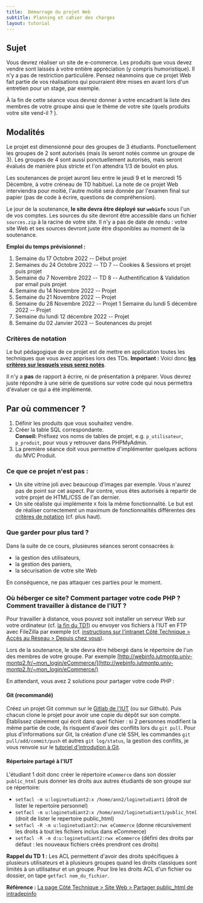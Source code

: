 ```yaml
---
title:  Démarrage du projet Web
subtitle: Planning et cahier des charges 
layout: tutorial
---
```


## Sujet

Vous devrez réaliser un site de e-commerce. Les produits que vous devez vendre
sont laissés à votre entière appréciation (y compris humoristique). Il n'y a pas
de restriction particulière.  Pensez néanmoins que ce projet Web fait partie de
vos réalisations qui pourraient être mises en avant lors d'un entretien pour un
stage, par exemple.

À la fin de cette séance vous devrez donner à votre encadrant la liste des
membres de votre groupe ainsi que le thème de votre site (quels produits votre
site vend-il ? ).

## Modalités

Le projet est dimensionné pour des groupes de 3 étudiants.  Ponctuellement les
groupes de 2 sont autorisés (mais ils seront notés comme un groupe de 3).  Les
groupes de 4 sont aussi ponctuellement autorisés, mais seront évalués de manière
plus stricte et l'on attendra 1/3 de boulot en plus.

Les soutenances de projet auront lieu entre le jeudi 9 et le mercredi 15
Décembre, à votre créneau de TD habituel.  La note de ce projet Web interviendra
pour moitié, l'autre moitié sera donnée par l'examen final sur papier (pas de
code à écrire, questions de compréhension).

Le jour de la soutenance, **le site devra être déployé sur `webinfo`** sous l'un
de vos comptes. Les sources du site devront être accessible dans un fichier
`sources.zip` à la racine de votre site. Il n'y a pas de date de rendu : votre
site Web et ses sources devront juste être disponibles au moment de la
soutenance.

**Emploi du temps prévisionnel :**

1. Semaine du 17 Octobre 2022 --  Début projet
1. Semaines du 24 Octobre 2022 --  TD 7 -- Cookies & Sessions et projet puis projet
1. Semaine du 7 Novembre 2022 -- TD 8 -- Authentification & Validation par email puis projet
1. Semaine du 14 Novembre 2022 -- Projet
1. Semaine du 21 Novembre 2022 -- Projet
1. Semaine du 28 Novembre 2022 -- Projet
1  Semaine du lundi 5 décembre 2022 -- Projet
1. Semaine du lundi 12 décembre 2022 -- Projet
1. Semaine du 02 Janvier 2023 -- Soutenances du projet


### Critères de notation

Le but pédagogique de ce projet est de mettre en application toutes les
techniques que vous avez apprises lors des TDs. **Important :** Voici donc
[**les critères sur lesquels vous serez
notés**](https://docs.google.com/spreadsheets/d/1oUd7fe0K8WZhI2TPRRvgZ2xPZf5H22CUvlpcXEMD3Ao/edit#gid=0).

Il n'y a **pas** de rapport à écrire, ni de présentation à préparer. Vous devrez
juste répondre à une série de questions sur votre code qui nous permettra
d'évaluer ce qui a été implémenté.

## Par où commencer ?

1. Définir les produits que vous souhaitez vendre.
1. Créer la table SQL correspondante.  
   **Conseil:** Préfixez vos noms de tables de projet, e.g. `p_utilisateur`,
   `p_produit`, pour vous y retrouver dans PHPMyAdmin.
1. La première séance doit vous permettre d'implémenter quelques actions du MVC
   Produit.

### Ce que ce projet n'est pas :

* Un site vitrine joli avec beaucoup d'images par exemple. Vous n'aurez pas de
  point sur cet aspect. Par contre, vous êtes autorisés à repartir de votre
  projet de HTML/CSS de l'an dernier.
* Un site réaliste qui implémente `X` fois la même fonctionnalité. Le but est de
  réaliser correctement un maximum de fonctionnalités différentes des [critères
  de notation](https://docs.google.com/spreadsheets/d/1oUd7fe0K8WZhI2TPRRvgZ2xPZf5H22CUvlpcXEMD3Ao/edit#gid=0) (cf. plus haut).

### Que garder pour plus tard ?

Dans la suite de ce cours, plusieures séances seront consacrées à: 

* la gestion des utilisateurs,
* la gestion des paniers, 
* la sécurisation de votre site Web

En conséquence, ne pas attaquer ces parties pour le moment. 

### Où héberger ce site? Comment partager votre code PHP ? Comment travailler à distance de l'IUT ?

Pour travailler à distance, vous pouvez soit installer un serveur Web sur votre
ordinateur (cf. [la fin du
TD1](http://romainlebreton.github.io/R3.01-DeveloppementWeb/tutorials/tutorial1.html#installez-un-serveur-apache-chez-vous))
ou envoyer vos fichiers à l'IUT en FTP avec FileZilla par exemple
(cf. [instructions sur l'intranet Côté Technique > Accès au Réseau > Depuis chez
vous](https://iutdepinfo.iutmontp.univ-montp2.fr/index.php/cote-technique/acces-au-reseau/depuis-chez-vous)).

Lors de la soutenance, le site devra être hébergé dans le répertoire de l'un des
membres de votre groupe.  Par exemple
[http://webinfo.iutmontp.univ-montp2.fr/~mon_login/eCommerce/](http://webinfo.iutmontp.univ-montp2.fr/~mon_login/eCommerce/)

En attendant, vous avez 2 solutions pour partager votre code PHP :

#### Git (recommandé)

Créez un projet Git commun sur le [Gitlab de
l'IUT](https://gitlabinfo.iutmontp.univ-montp2.fr) (ou sur Github). Puis chacun
clone le projet pour avoir une copie du dépôt sur son compte. Établissez
clairement qui écrit dans quel fichier : si 2 personnes modifient la même partie
de code, ils risquent d'avoir des conflits lors du `git pull`. Pour plus
d'informations sur Git, la création d'une clé SSH, les commandes `git
pull/add/commit/push` et autres `git log/status`, la gestion des conflits, je
vous renvoie sur le [tutoriel d'introdution à
Git](https://gitlabinfo.iutmontp.univ-montp2.fr/valicov/tutoGit1ereAnnee/blob/master/README.md).

#### Répertoire partagé à l'IUT

L'étudiant 1 doit donc créer le répertoire `eCommerce` dans son dossier `public_html`
puis donner les droits aux autres étudiants de son groupe sur ce répertoire:

* `setfacl -m u:loginetudiant2:x /home/ann2/loginetudiant1` (droit de
     lister le repertoire personnel)
* `setfacl -m u:loginetudiant2:x /home/ann2/loginetudiant1/public_html` (droit de
     lister le repertoire public_html)
* `setfacl -R -m u:loginetudiant2:rwx eCommerce` (donne récursivement les droits
à tout les fichiers inclus dans eCommerce)
* `setfacl -R -m d:u:loginetudiant2:rwx eCommerce` (défini des droits par
défaut : les nouveaux fichiers créés prendront ces droits)

**Rappel du TD 1 :** Les ACL permettent d'avoir des droits spécifiques à
   plusieurs utilisateurs et à plusieurs groupes quand les droits classiques
   sont limités à un utilisateur et un groupe. Pour lire les droits ACL d'un
   fichier ou dossier, on tape `getfacl nom_du_fichier`.

**Référence :**
  [La page Côté Technique > Site Web > Partager public_html de intradepinfo](https://iutdepinfo.iutmontp.univ-montp2.fr/intranet/partager-public_html/)
